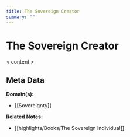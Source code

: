 ```yaml
---
title: The Sovereign Creator
summary: ""
---
```


# The Sovereign Creator

< content >


## Meta Data

**Domain(s):**
- [[Sovereignty]]


**Related Notes:**
- [[highlights/Books/The Sovereign Individual]]